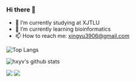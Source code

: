 ### Hi there 👋

<!--
**hxyv/hxyv** is a ✨ _special_ ✨ repository because its `README.md` (this file) appears on your GitHub profile.
-->

- 🔭 I’m currently studying at XJTLU
- 🌱 I’m currently learning bioinformatics
- 📫 How to reach me: xingyu3906@gmail.com

![Top Langs](https://github-readme-stats.vercel.app/api/top-langs/?username=hxyv&hide=html)

![hxyv's github stats](https://github-readme-stats.vercel.app/api?username=hxyv&show_icons=true&count_private=true&line_height=40)

![](https://visitor-badge.glitch.me/badge?page_id=hxyv.readme)
![](http://antzuhl.cn:4000/get/@hxyv.readme)
